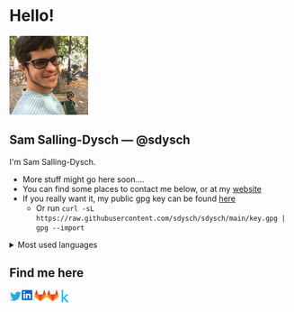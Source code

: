 # Hello!

![me](https://raw.githubusercontent.com/sdysch/sdysch/main/icons/me.png)

## Sam Salling-Dysch — @sdysch

I'm Sam Salling-Dysch.

- More stuff might go here soon....
- You can find some places to contact me below, or at my [website](https://sdysch.github.io/)
- If you really want it, my public gpg key can be found [here](https://raw.githubusercontent.com/sdysch/sdysch/main/key.gpg)
	- Or run `curl -sL https://raw.githubusercontent.com/sdysch/sdysch/main/key.gpg | gpg --import`

<details>
	<summary>Most used languages</summary>
	<img align="left" alt="Most used languages" src="https://github-readme-stats.vercel.app/api/top-langs/?username=sdysch&theme=dracula&langs_count=7&hide=jupyter%20notebook" />
</details>

## Find me here

<a href="https://twitter.com/sam_dysch">
  <img align="left" alt="Sam's Twitter" width="22px" src="https://raw.githubusercontent.com/sdysch/sdysch/main/icons/twitter.svg" />
</a>
<a href="https://www.linkedin.com/in/sdysch/">
  <img align="left" alt="Sam's Linkdein" width="22px" src="https://raw.githubusercontent.com/sdysch/sdysch/main/icons/linkedin.svg" />
</a>
<a href="https://gitlab.com/sdysch">
  <img align="left" alt="Sam's Gitlab" width="22px" src="https://raw.githubusercontent.com/sdysch/sdysch/main/icons/gitlab.svg" />
</a>
<a href="https://gitlab.cern.ch/sdysch">
  <img align="left" alt="Sam's CERN Gitlab" width="22px" src="https://raw.githubusercontent.com/sdysch/sdysch/main/icons/gitlab.svg" />
</a>
<a href="https://www.kaggle.com/sdysch">
  <img align="left" alt="Sam's Kaggle" width="22px" src="https://raw.githubusercontent.com/sdysch/sdysch/main/icons/kaggle_2.svg" />
</a>
